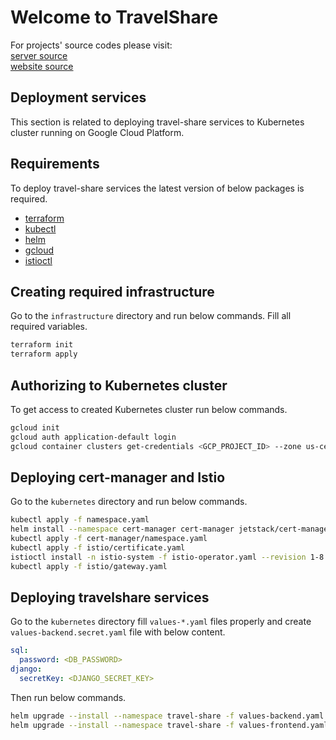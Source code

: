 # Welcome to TravelShare

For projects' source codes please visit:<br/>
[server source](https://github.com/niewiemmichal/travel-share) <br/>
[website source](https://github.com/niewiemmichal/travel-share-ui)


## Deployment services

This section is related to deploying travel-share services to Kubernetes cluster running on Google Cloud Platform.

## Requirements

To deploy travel-share services the latest version of below packages is required.

* [terraform](https://learn.hashicorp.com/tutorials/terraform/install-cli)
* [kubectl](https://kubernetes.io/docs/tasks/tools/install-kubectl/)
* [helm](https://helm.sh/docs/intro/install/)
* [gcloud](https://cloud.google.com/sdk/gcloud)
* [istioctl](https://istio.io/latest/docs/ops/diagnostic-tools/istioctl/)

## Creating required infrastructure

Go to the `infrastructure` directory and run below commands. Fill all required variables.

```bash
terraform init
terraform apply
```

## Authorizing to Kubernetes cluster

To get access to created Kubernetes cluster run below commands.

```bash
gcloud init
gcloud auth application-default login
gcloud container clusters get-credentials <GCP_PROJECT_ID> --zone us-central1-a
```

## Deploying cert-manager and Istio

Go to the `kubernetes` directory and run below commands.

```bash
kubectl apply -f namespace.yaml
helm install --namespace cert-manager cert-manager jetstack/cert-manager
kubectl apply -f cert-manager/namespace.yaml
kubectl apply -f istio/certificate.yaml
istioctl install -n istio-system -f istio-operator.yaml --revision 1-8
kubectl apply -f istio/gateway.yaml
```

## Deploying travelshare services

Go to the `kubernetes` directory fill `values-*.yaml` files properly and create `values-backend.secret.yaml` file with below content.

```yaml
sql:
  password: <DB_PASSWORD>
django:
  secretKey: <DJANGO_SECRET_KEY>
```

Then run below commands.

```bash
helm upgrade --install --namespace travel-share -f values-backend.yaml -f values-backend.secret.yaml travel-share ./travel-share
helm upgrade --install --namespace travel-share -f values-frontend.yaml travel-share-ui ./travel-share-ui
```
